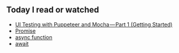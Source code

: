 ## Today I read or watched

- [UI Testing with Puppeteer and Mocha — Part 1 (Getting Started)](https://medium.com/@ankit_m/ui-testing-with-puppeteer-and-mocha-part-1-getting-started-b141b2f9e21)
- [Promise](https://developer.mozilla.org/en-US/docs/Web/JavaScript/Reference/Global_Objects/Promise)
- [async function](https://developer.mozilla.org/en-US/docs/Web/JavaScript/Reference/Statements/async_function)
- [await](https://developer.mozilla.org/en-US/docs/Web/JavaScript/Reference/Operators/await)